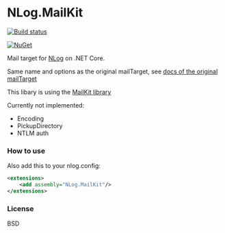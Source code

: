 # NLog.MailKit

[![Build status](https://ci.appveyor.com/api/projects/status/nuh3pkael8ltd4bq/branch/master?svg=true)](https://ci.appveyor.com/project/nlog/nlog-mailkit/branch/master)

[![NuGet](https://img.shields.io/nuget/v/NLog.MailKit.svg)](https://www.nuget.org/packages/NLog.MailKit)

Mail target for [NLog](https://github.com/nlog/nlog) on .NET Core. 

Same name and options as the original mailTarget, see [docs of the original mailTarget](https://github.com/NLog/NLog/wiki/Mail-Target)

This libary is using the [MailKit library](https://github.com/jstedfast/MailKit)

Currently not implemented:

- Encoding
- PickupDirectory
- NTLM auth


### How to use
Also add this to your nlog.config:

```xml
<extensions>
    <add assembly="NLog.MailKit"/>
</extensions>
```

### License
BSD

